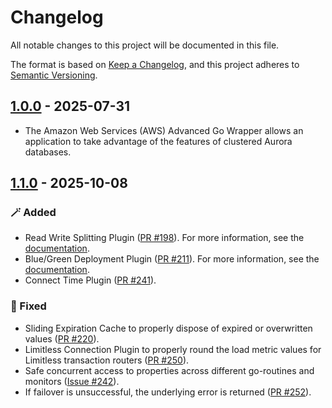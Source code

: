 # Changelog

All notable changes to this project will be documented in this file.

The format is based on [Keep a Changelog](https://keepachangelog.com/en/1.0.0/), and this project adheres to [Semantic Versioning](https://semver.org/#semantic-versioning-200).

## [1.0.0] - 2025-07-31
* The Amazon Web Services (AWS) Advanced Go Wrapper allows an application to take advantage of the features of clustered Aurora databases.

## [1.1.0] - 2025-10-08
### :magic_wand: Added
* Read Write Splitting Plugin ([PR #198](https://github.com/aws/aws-advanced-go-wrapper/pull/198)). For more information, see the [documentation](https://github.com/aws/aws-advanced-go-wrapper/blob/main/docs/user-guide/using-plugins/UsingTheReadWriteSplittingPlugin.md).
* Blue/Green Deployment Plugin ([PR #211](https://github.com/aws/aws-advanced-go-wrapper/pull/211)). For more information, see the [documentation](https://github.com/aws/aws-advanced-go-wrapper/blob/main/docs/user-guide/using-plugins/UsingTheBlueGreenPlugin.md).
* Connect Time Plugin ([PR #241](https://github.com/aws/aws-advanced-go-wrapper/pull/241)).

### :bug: Fixed
* Sliding Expiration Cache to properly dispose of expired or overwritten values ([PR #220](https://github.com/aws/aws-advanced-go-wrapper/pull/220)).
* Limitless Connection Plugin to properly round the load metric values for Limitless transaction routers ([PR #250](https://github.com/aws/aws-advanced-go-wrapper/pull/250)).
* Safe concurrent access to properties across different go-routines and monitors ([Issue #242](https://github.com/aws/aws-advanced-go-wrapper/issues/242)).
* If failover is unsuccessful, the underlying error is returned ([PR #252](https://github.com/aws/aws-advanced-go-wrapper/pull/252)).

[1.0.0]: https://github.com/awslabs/aws-advanced-go-wrapper/releases/tag/awssql/1.0.0
[1.1.0]: https://github.com/awslabs/aws-advanced-go-wrapper/releases/tag/awssql/1.1.0
